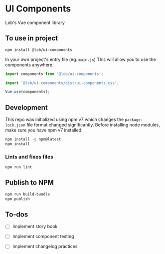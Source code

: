 # UI Components
Lob's Vue component library

## To use in project
```bash
npm install @lob/ui-components
```

In your own project's entry file (eg. `main.js`) This will allow you to use the components anywhere.
```javascript
import components from '@lob/ui-components';

import '@lob/ui-components/dist/ui-components.css';

Vue.use(components);

```

## Development
This repo was initialized using npm v7 which changes the `package-lock.json` file format changed significantly. Before installing node modules, make sure you have npm v7 installed.

```bash
npm install -g npm@latest
npm install
```

### Lints and fixes files
```bash
npm run lint
```

## Publish to NPM
```bash
npm run build-bundle
npm publish
```

## To-dos
- [ ] Implement story book
- [ ] Implement component testing
- [ ] Implement changelog practices

